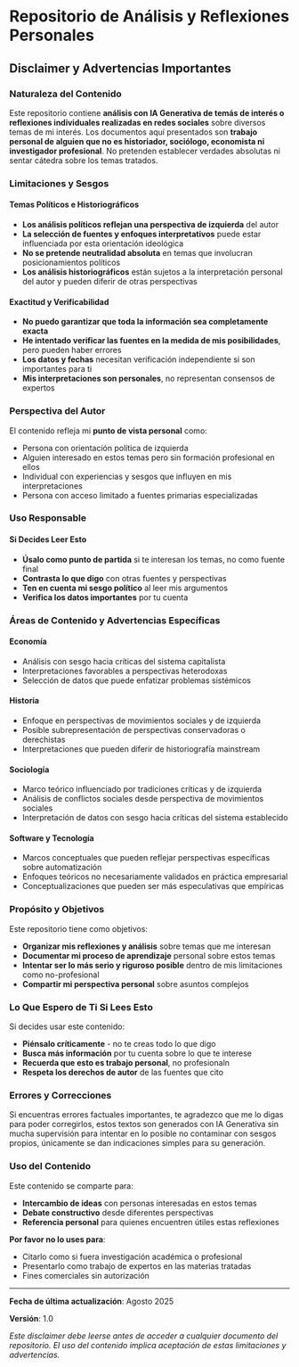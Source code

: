 # Repositorio de Análisis y Reflexiones Personales

## Disclaimer y Advertencias Importantes

### Naturaleza del Contenido

Este repositorio contiene **análisis con IA Generativa de temás de interés o reflexiones individuales realizadas en redes sociales** sobre diversos temas de mi interés. Los documentos aquí presentados son **trabajo personal de alguien que no es historiador, sociólogo, economista ni investigador profesional**. No pretenden establecer verdades absolutas ni sentar cátedra sobre los temas tratados.

### Limitaciones y Sesgos

#### **Temas Políticos e Historiográficos**
- **Los análisis políticos reflejan una perspectiva de izquierda** del autor
- **La selección de fuentes y enfoques interpretativos** puede estar influenciada por esta orientación ideológica
- **No se pretende neutralidad absoluta** en temas que involucran posicionamientos políticos
- **Los análisis historiográficos** están sujetos a la interpretación personal del autor y pueden diferir de otras perspectivas 

#### **Exactitud y Verificabilidad**
- **No puedo garantizar que toda la información sea completamente exacta**
- **He intentado verificar las fuentes en la medida de mis posibilidades**, pero pueden haber errores
- **Los datos y fechas** necesitan verificación independiente si son importantes para ti
- **Mis interpretaciones son personales**, no representan consensos de expertos

### Perspectiva del Autor

El contenido refleja mi **punto de vista personal** como:
- Persona con orientación política de izquierda 
- Alguien interesado en estos temas pero sin formación profesional en ellos
- Individual con experiencias y sesgos que influyen en mis interpretaciones
- Persona con acceso limitado a fuentes primarias especializadas

### Uso Responsable

#### **Si Decides Leer Esto**
- **Úsalo como punto de partida** si te interesan los temas, no como fuente final
- **Contrasta lo que digo** con otras fuentes y perspectivas
- **Ten en cuenta mi sesgo político** al leer mis argumentos
- **Verifica los datos importantes** por tu cuenta

### Áreas de Contenido y Advertencias Específicas

#### **Economía**
- Análisis con sesgo hacia críticas del sistema capitalista
- Interpretaciones favorables a perspectivas heterodoxas
- Selección de datos que puede enfatizar problemas sistémicos

#### **Historia**
- Enfoque en perspectivas de movimientos sociales y de izquierda
- Posible subrepresentación de perspectivas conservadoras o derechistas
- Interpretaciones que pueden diferir de historiografía mainstream

#### **Sociología**
- Marco teórico influenciado por tradiciones críticas y de izquierda
- Análisis de conflictos sociales desde perspectiva de movimientos sociales
- Interpretación de datos con sesgo hacia críticas del sistema establecido

#### **Software y Tecnología**
- Marcos conceptuales que pueden reflejar perspectivas específicas sobre automatización
- Enfoques teóricos no necesariamente validados en práctica empresarial
- Conceptualizaciones que pueden ser más especulativas que empíricas

### Propósito y Objetivos

Este repositorio tiene como objetivos:
- **Organizar mis reflexiones y análisis** sobre temas que me interesan
- **Documentar mi proceso de aprendizaje** personal sobre estos temas
- **Intentar ser lo más serio y riguroso posible** dentro de mis limitaciones como no-profesional
- **Compartir mi perspectiva personal** sobre asuntos complejos

### Lo Que Espero de Ti Si Lees Esto

Si decides usar este contenido:
- **Piénsalo críticamente** - no te creas todo lo que digo
- **Busca más información** por tu cuenta sobre lo que te interese
- **Recuerda que esto es trabajo personal**, no profesionaln
- **Respeta los derechos de autor** de las fuentes que cito

### Errores y Correcciones

Si encuentras errores factuales importantes, te agradezco que me lo digas para poder corregirlos, estos textos son generados con IA Generativa sin mucha supervisión para intentar en lo posible no contaminar con sesgos propios, únicamente se dan indicaciones simples para su generación.

### Uso del Contenido

Este contenido se comparte para:
- **Intercambio de ideas** con personas interesadas en estos temas
- **Debate constructivo** desde diferentes perspectivas
- **Referencia personal** para quienes encuentren útiles estas reflexiones

**Por favor no lo uses para**:
- Citarlo como si fuera investigación académica o profesional
- Presentarlo como trabajo de expertos en las materias tratadas
- Fines comerciales sin autorización

---

**Fecha de última actualización**: Agosto 2025

**Versión**: 1.0

*Este disclaimer debe leerse antes de acceder a cualquier documento del repositorio. El uso del contenido implica aceptación de estas limitaciones y advertencias.*
